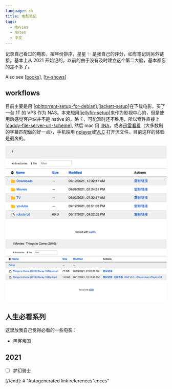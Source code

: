 ```yaml
---
language: zh
title: 电影笔记
tags:
  - Movies
  - Notes
  - 中文
---
```


记录自己看过的电影，按年份排序，星星 ✨ 是我自己的评分，如有笔记则另外链接。基本上从 2021 开始记的，以前的由于没有及时建立这个第二大脑，基本都忘的差不多了。

Also see [[books]], [[tv-shows]]

## workflows

目前主要是用 [[qbittorrent-setup-for-debian]],[[jackett-setup]]在下载电影，买了一台 1T 的 VPS 作为 NAS。本来想用[[jellyfin-setup]]来作为影视中心的，但是使用后感觉客户端并不是 native 的，略卡，可能暂时还不胜用，所以索性直接上[[caddy-file-server-url-scheme]], 然后 mac 用 [IINA](https://iina.io/)，或者[迅雷看看](https://video.xunlei.com/)（大多数剧的字幕匹配做的好一点），手机端用 [nplayer](https://nplayer.com/)或[VLC](https://www.videolan.org/) 打开流文件。目前这样的体验是最爽的。

![Root Screenshot](attachments/caddy-root.png)
![Movie Demo](attachments/movie-demo.png)

## 人生必看系列

这里放我自己觉得必看的一些电影：

- 黑客帝国

## 2021

- [ ] 梦幻骑士

[//begin]: # "Autogenerated link references for markdown compatibility"
[books]: books.md "读书笔记"
[tv-shows]: tv-shows.md "电视剧笔记"
[qbittorrent-setup-for-debian]: qbittorrent-setup-for-debian.md "qBittorrent setup for Debian"
[jackett-setup]: jackett-setup.md "Jackett Setup"
[jellyfin-setup]: jellyfin-setup.md "Jellyfin setup"
[caddy-file-server-url-scheme]: caddy-file-server-url-scheme.md "Caddy File Server Browser with URL Scheme"
[//end]: # "Autogenerated link references"ences"
